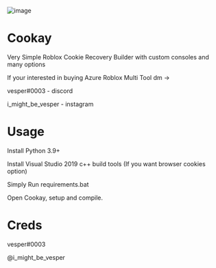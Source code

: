 ![image](https://cdn.discordapp.com/attachments/1001349117441736796/1010023448422137866/unknown.png)

# Cookay
Very Simple Roblox Cookie Recovery Builder with custom consoles and many options

If your interested in buying Azure Roblox Multi Tool dm ->

vesper#0003 - discord

i_might_be_vesper - instagram

# Usage
Install Python 3.9+

Install Visual Studio 2019 c++ build tools (If you want browser cookies option)

Simply Run requirements.bat

Open Cookay, setup and compile.

# Creds
vesper#0003

@i_might_be_vesper

